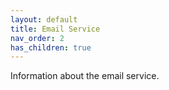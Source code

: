 ```yaml
---
layout: default
title: Email Service
nav_order: 2
has_children: true
---
```


Information about the email service.
